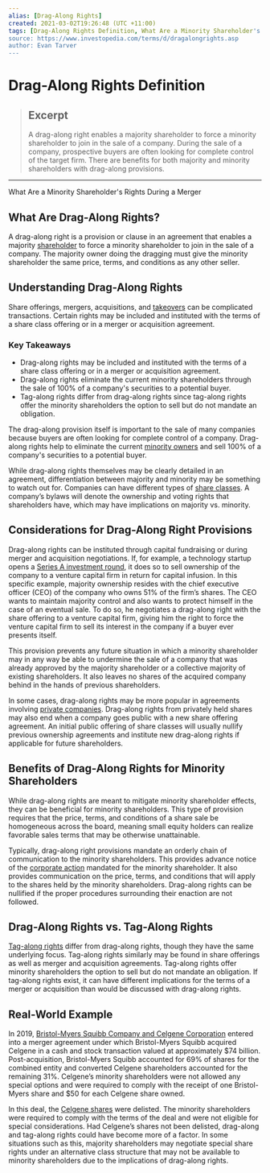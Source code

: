 ```yaml
---
alias: [Drag-Along Rights]
created: 2021-03-02T19:26:48 (UTC +11:00)
tags: [Drag-Along Rights Definition, What Are a Minority Shareholder's Rights During a Merger]
source: https://www.investopedia.com/terms/d/dragalongrights.asp
author: Evan Tarver
---
```


# Drag-Along Rights Definition

> ## Excerpt
> A drag-along right enables a majority shareholder to force a minority shareholder to join in the sale of a company. During the sale of a company, prospective buyers are often looking for complete control of the target firm. There are benefits for both majority and minority shareholders with drag-along provisions.

---

What Are a Minority Shareholder's Rights During a Merger
## What Are Drag-Along Rights?

A drag-along right is a provision or clause in an agreement that enables a majority [shareholder](https://www.investopedia.com/terms/s/shareholder.asp) to force a minority shareholder to join in the sale of a company. The majority owner doing the dragging must give the minority shareholder the same price, terms, and conditions as any other seller.

## Understanding Drag-Along Rights

Share offerings, mergers, acquisitions, and [takeovers](https://www.investopedia.com/terms/t/takeover.asp) can be complicated transactions. Certain rights may be included and instituted with the terms of a share class offering or in a merger or acquisition agreement.

### Key Takeaways

-   Drag-along rights may be included and instituted with the terms of a share class offering or in a merger or acquisition agreement.
-   Drag-along rights eliminate the current minority shareholders through the sale of 100% of a company's securities to a potential buyer.
-   Tag-along rights differ from drag-along rights since tag-along rights offer the minority shareholders the option to sell but do not mandate an obligation.

The drag-along provision itself is important to the sale of many companies because buyers are often looking for complete control of a company. Drag-along rights help to eliminate the current [minority owners](https://www.investopedia.com/terms/m/minorityinterest.asp) and sell 100% of a company's securities to a potential buyer.

While drag-along rights themselves may be clearly detailed in an agreement, differentiation between majority and minority may be something to watch out for. Companies can have different types of [share classes](https://www.investopedia.com/terms/s/share_class.asp). A company’s bylaws will denote the ownership and voting rights that shareholders have, which may have implications on majority vs. minority.

## Considerations for Drag-Along Right Provisions

Drag-along rights can be instituted through capital fundraising or during merger and acquisition negotiations. If, for example, a technology startup opens a [Series A investment round](https://www.investopedia.com/terms/s/seriesa.asp), it does so to sell ownership of the company to a venture capital firm in return for capital infusion. In this specific example, majority ownership resides with the chief executive officer (CEO) of the company who owns 51% of the firm’s shares. The CEO wants to maintain majority control and also wants to protect himself in the case of an eventual sale. To do so, he negotiates a drag-along right with the share offering to a venture capital firm, giving him the right to force the venture capital firm to sell its interest in the company if a buyer ever presents itself.

This provision prevents any future situation in which a minority shareholder may in any way be able to undermine the sale of a company that was already approved by the majority shareholder or a collective majority of existing shareholders. It also leaves no shares of the acquired company behind in the hands of previous shareholders.

In some cases, drag-along rights may be more popular in agreements involving [private companies](https://www.investopedia.com/terms/p/privateequity.asp). Drag-along rights from privately held shares may also end when a company goes public with a new share offering agreement. An initial public offering of share classes will usually nullify previous ownership agreements and institute new drag-along rights if applicable for future shareholders.

## Benefits of Drag-Along Rights for Minority Shareholders

While drag-along rights are meant to mitigate minority shareholder effects, they can be beneficial for minority shareholders. This type of provision requires that the price, terms, and conditions of a share sale be homogeneous across the board, meaning small equity holders can realize favorable sales terms that may be otherwise unattainable.

Typically, drag-along right provisions mandate an orderly chain of communication to the minority shareholders. This provides advance notice of the [corporate action](https://www.investopedia.com/terms/c/corporateaction.asp) mandated for the minority shareholder. It also provides communication on the price, terms, and conditions that will apply to the shares held by the minority shareholders. Drag-along rights can be nullified if the proper procedures surrounding their enaction are not followed.

## Drag-Along Rights vs. Tag-Along Rights

[Tag-along rights](https://www.investopedia.com/terms/t/tagalongrights.asp) differ from drag-along rights, though they have the same underlying focus. Tag-along rights similarly may be found in share offerings as well as merger and acquisition agreements. Tag-along rights offer minority shareholders the option to sell but do not mandate an obligation. If tag-along rights exist, it can have different implications for the terms of a merger or acquisition than would be discussed with drag-along rights.

## Real-World Example

In 2019, [Bristol-Myers Squibb Company and Celgene Corporation](https://news.bms.com/press-release/corporatefinancial-news/bristol-myers-squibb-acquire-celgene-create-premier-innovative) entered into a merger agreement under which Bristol-Myers Squibb acquired Celgene in a cash and stock transaction valued at approximately $74 billion. Post-acquisition, Bristol-Myers Squibb accounted for 69% of shares for the combined entity and converted Celgene shareholders accounted for the remaining 31%. Celgene’s minority shareholders were not allowed any special options and were required to comply with the receipt of one Bristol-Myers share and $50 for each Celgene share owned.

In this deal, the [Celgene shares](https://www.bms.com/investors/shareholder-services/shareholder-faq.html) were delisted. The minority shareholders were required to comply with the terms of the deal and were not eligible for special considerations. Had Celgene’s shares not been delisted, drag-along and tag-along rights could have become more of a factor. In some situations such as this, majority shareholders may negotiate special share rights under an alternative class structure that may not be available to minority shareholders due to the implications of drag-along rights.
